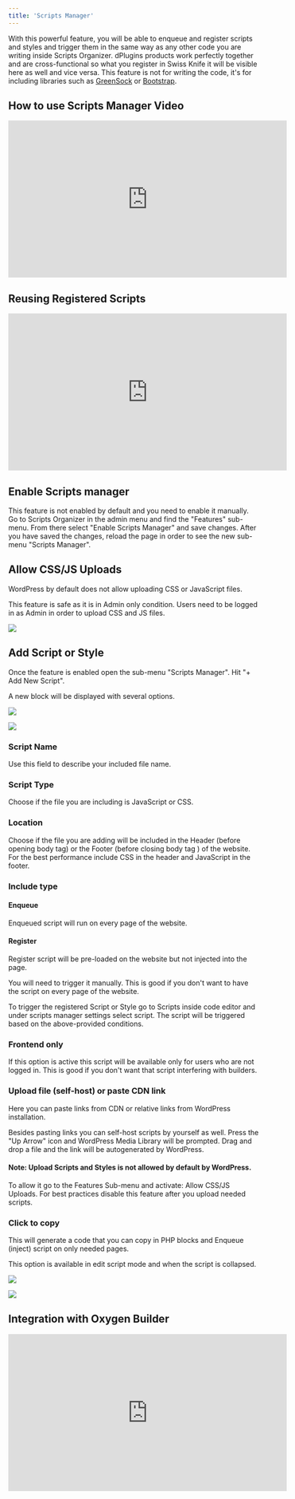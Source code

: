 ```yaml
---
title: 'Scripts Manager'
---
```


With this powerful feature, you will be able to enqueue and register scripts and styles and trigger them in the same way as any other code you are writing inside Scripts Organizer. dPlugins products work perfectly together and are cross-functional so what you register in Swiss Knife it will be visible here as well and vice versa. This feature is not for writing the code, it's for including libraries such as [GreenSock](https://greensock.com/) or [Bootstrap](https://getbootstrap.com/).

## How to use Scripts Manager Video

<iframe width="560" height="315" src="https://www.youtube.com/embed/JmQumgVp2qQ" title="YouTube video player" frameborder="0" allow="accelerometer; autoplay; clipboard-write; encrypted-media; gyroscope; picture-in-picture; web-share" allowfullscreen></iframe>

## Reusing Registered Scripts

<iframe width="560" height="315" src="https://www.youtube.com/embed/s4s8kHXRiN0" title="YouTube video player" frameborder="0" allow="accelerometer; autoplay; clipboard-write; encrypted-media; gyroscope; picture-in-picture; web-share" allowfullscreen></iframe>

## Enable Scripts manager

This feature is not enabled by default and you need to enable it manually. Go to Scripts Organizer in the admin menu and find the "Features" sub-menu. From there select "Enable Scripts Manager" and save changes. After you have saved the changes, reload the page in order to see the new sub-menu "Scripts Manager".

## Allow CSS/JS Uploads

WordPress by default does not allow uploading CSS or JavaScript files.

This feature is safe as it is in Admin only condition. Users need to be logged in as Admin in order to upload CSS and JS files.


![](../../img/advanced/Screenshot-2021-11-09-at-13.12.16.png)

## Add Script or Style

Once the feature is enabled open the sub-menu "Scripts Manager". Hit "+ Add New Script".

A new block will be displayed with several options.

![](../../img/advanced/add-new.png)

![](../../img/advanced/Screenshot-2021-11-09-at-13.16.52.png)

### Script Name

Use this field to describe your included file name.

### Script Type

Choose if the file you are including is JavaScript or CSS.

### Location

Choose if the file you are adding will be included in the Header (before opening body tag) or the Footer (before closing body tag ) of the website. For the best performance include CSS in the header and JavaScript in the footer.

### Include type

#### **Enqueue** 

Enqueued script will run on every page of the website.

#### **Register** 

Register script will be pre-loaded on the website but not injected into the page.

You will need to trigger it manually. This is good if you don't want to have the script on every page of the website.

To trigger the registered Script or Style go to Scripts inside code editor and under scripts manager settings select script. The script will be triggered based on the above-provided conditions.

### Frontend only

If this option is active this script will be available only for users who are not logged in. This is good if you don't want that script interfering with builders.

### Upload file (self-host) or paste CDN link

Here you can paste links from CDN or relative links from WordPress installation.

Besides pasting links you can self-host scripts by yourself as well. Press the "Up Arrow" icon and WordPress Media Library will be prompted. Drag and drop a file and the link will be autogenerated by WordPress.

#### **Note:** Upload Scripts and Styles is not allowed by default by WordPress.

To allow it go to the Features Sub-menu and activate: Allow CSS/JS Uploads. For best practices disable this feature after you upload needed scripts.

### Click to copy

This will generate a code that you can copy in PHP blocks and Enqueue (inject) script on only needed pages.

This option is available in edit script mode and when the script is collapsed.


![](../../img/advanced/Screenshot-2021-11-09-at-13.17.34.png)

![](../../img/advanced/Screenshot-2021-11-09-at-13.18.14.png)

## Integration with Oxygen Builder

<iframe width="560" height="315" src="https://www.youtube.com/embed/bBRw4uA4TU8" title="YouTube video player" frameborder="0" allow="accelerometer; autoplay; clipboard-write; encrypted-media; gyroscope; picture-in-picture; web-share" allowfullscreen></iframe>